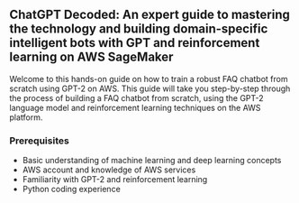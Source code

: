 ## ChatGPT Decoded: An expert guide to mastering the technology and building domain-specific intelligent bots with GPT and reinforcement learning on AWS SageMaker

Welcome to this hands-on guide on how to train a robust FAQ chatbot from scratch using GPT-2 on AWS. This guide will take you step-by-step through the process of building a FAQ chatbot from scratch, using the GPT-2 language model and reinforcement learning techniques on the AWS platform.

### Prerequisites
* Basic understanding of machine learning and deep learning concepts
* AWS account and knowledge of AWS services
* Familiarity with GPT-2 and reinforcement learning
* Python coding experience
